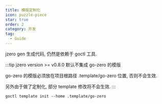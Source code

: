 ```yaml
---
title: 模版定制化
icon: puzzle-piece
star: true
order: 2
category: 开发
tag:
  - Guide
---
```


jzero gen 生成代码, 仍然是依赖于 goctl 工具.

:::tip jzero version >= v0.8.0 默认不集成 go-zero 的模版

go-zero 的模版必须放在项目根路径 .template/go-zero 位置, 否则不会生效. 

另外由于做了定制化, 部分 template 修改将不会生效.
:::

```shell
goctl template init --home .template/go-zero
```